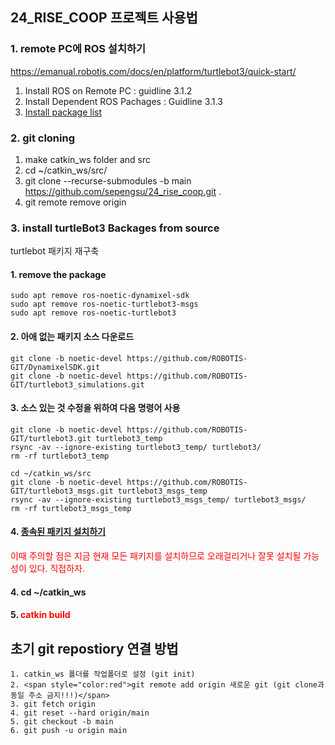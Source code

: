 ## 24_RISE_COOP 프로젝트 사용법

### 1. remote PC에 ROS 설치하기 
https://emanual.robotis.com/docs/en/platform/turtlebot3/quick-start/
1. Install ROS on Remote PC : guidline 3.1.2
2. Install Dependent ROS Pachages : Guidline 3.1.3
3. [Install package list]()

### 2. git cloning 
1. make catkin_ws folder and src
2. cd ~/catkin_ws/src/
3. git clone --recurse-submodules -b main https://github.com/sepengsu/24_rise_coop.git .
4. git remote remove origin

### 3. install turtleBot3 Backages from source
turtlebot 패키지 재구축
#### 1. remove the package
```
sudo apt remove ros-noetic-dynamixel-sdk
sudo apt remove ros-noetic-turtlebot3-msgs
sudo apt remove ros-noetic-turtlebot3
```
#### 2. 아애 없는 패키지 소스 다운로드 
```
git clone -b noetic-devel https://github.com/ROBOTIS-GIT/DynamixelSDK.git
git clone -b noetic-devel https://github.com/ROBOTIS-GIT/turtlebot3_simulations.git
```
#### 3. 소스 있는 것 수정을 위하여 다음 명령어 사용 
```
git clone -b noetic-devel https://github.com/ROBOTIS-GIT/turtlebot3.git turtlebot3_temp
rsync -av --ignore-existing turtlebot3_temp/ turtlebot3/
rm -rf turtlebot3_temp
```
```
cd ~/catkin_ws/src
git clone -b noetic-devel https://github.com/ROBOTIS-GIT/turtlebot3_msgs.git turtlebot3_msgs_temp
rsync -av --ignore-existing turtlebot3_msgs_temp/ turtlebot3_msgs/
rm -rf turtlebot3_msgs_temp
```
#### 4. [종속된 패키지 설치하기](https://github.com/sepengsu/rise_coop_manual/blob/main/packlist/list.md)
<span style="color:red">이때 주의할 점은 지금 현재 모든 패키지를 설치하므로 오래걸리거나 잘못 설치될 가능성이 있다. 직접하자. </span>
#### 4. cd ~/catkin_ws
#### 5. <span style="color:red">catkin build </span>

## 초기 git repostiory 연결 방법 
```
1. catkin_ws 폴더를 작업폴더로 설정 (git init)
2. <span style="color:red">git remote add origin 새로운 git (git clone과 동일 주소 금지!!!)</span>
3. git fetch origin
4. git reset --hard origin/main
5. git checkout -b main
6. git push -u origin main 
```

